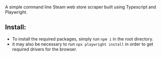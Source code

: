 A simple command line Steam web store scraper built using Typescript and Playwright.

## Install:

- To install the required packages, simply run ```npm i``` in the root directory.
- it may also be necessary to run ```npx playwright install``` in order to get required drivers for the browser.
